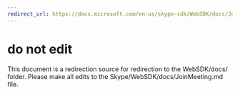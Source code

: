 ```yaml
---
redirect_url: https://docs.microsoft.com/en-us/skype-sdk/WebSDK/docs/JoinMeeting
---
```

# do not edit
This document is a redirection source for redirection to the WebSDK/docs/ folder. Please make all edits to the Skype/WebSDK/docs/JoinMeeting.md file.

